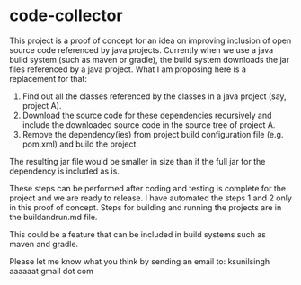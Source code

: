 # code-collector
This project is a proof of concept for an idea on improving inclusion of open source code referenced by java projects. Currently when we use a java build system (such as maven or gradle), the build system downloads the jar files referenced by a java project. What I am proposing here is a replacement for that: 
1. Find out all the classes referenced by the classes in a java project (say, project A).
2. Download the source code for these dependencies recursively and include the downloaded source code in the source tree of project A.
3. Remove the dependency(ies) from project build configuration file (e.g. pom.xml) and build the project.

The resulting jar file would be smaller in size than if the full jar for the dependency is included as is.

These steps can be performed after coding and testing is complete for the project and we are ready to release. I have automated the steps 1 and 2 only in this proof of concept. Steps for building and running the projects are in the buildandrun.md file.

This could be a feature that can be included in build systems such as maven and gradle.

Please let me know what you think by sending an email to: ksunilsingh  aaaaaat gmail dot com
